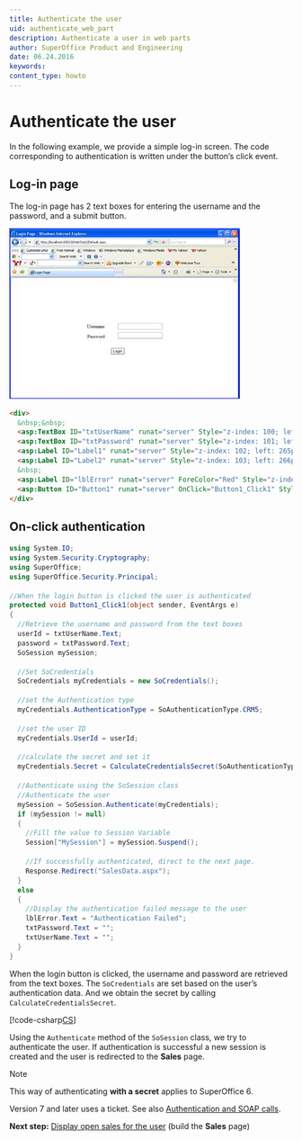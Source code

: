 ```yaml
---
title: Authenticate the user
uid: authenticate_web_part
description: Authenticate a user in web parts
author: SuperOffice Product and Engineering
date: 06.24.2016
keywords:
content_type: howto
---
```


# Authenticate the user

In the following example, we provide a simple log-in screen. The code corresponding to authentication is written under the button’s click event.

## Log-in page

The log-in page has 2 text boxes for entering the username and the password, and a submit button.

![02][img1]

```html
<div>
  &nbsp;&nbsp;
  <asp:TextBox ID="txtUserName" runat="server" Style="z-index: 100; left: 372px; position: absolute; top: 161px"></asp:TextBox>
  <asp:TextBox ID="txtPassword" runat="server" Style="z-index: 101; left: 372px; position: absolute; top: 193px" TextMode="Password"></asp:TextBox>
  <asp:Label ID="Label1" runat="server" Style="z-index: 102; left: 265px; position: absolute; top: 163px" Text="Username" Width="77px"></asp:Label>
  <asp:Label ID="Label2" runat="server" Style="z-index: 103; left: 266px; position: absolute; top: 198px" Text="Password" Width="77px"></asp:Label>
  &nbsp;
  <asp:Label ID="lblError" runat="server" ForeColor="Red" Style="z-index: 104; left: 321px; position: absolute; top: 115px" Text="Authentication Failed" Visible="False" Width="174px"></asp:Label>
  <asp:Button ID="Button1" runat="server" OnClick="Button1_Click1" Style="z-index: 106; left: 348px; position: absolute; top: 248px" Text="Login" Width="48px" />
</div>
```

## On-click authentication

```csharp
using System.IO;
using System.Security.Cryptography;
using SuperOffice;
using SuperOffice.Security.Principal;

//When the login button is clicked the user is authenticated
protected void Button1_Click1(object sender, EventArgs e)
{
  //Retrieve the username and password from the text boxes
  userId = txtUserName.Text;
  password = txtPassword.Text;
  SoSession mySession;

  //Set SoCredentials
  SoCredentials myCredentials = new SoCredentials();

  //set the Authentication type
  myCredentials.AuthenticationType = SoAuthenticationType.CRM5;

  //set the user ID
  myCredentials.UserId = userId;

  //calculate the secret and set it
  myCredentials.Secret = CalculateCredentialsSecret(SoAuthenticationType.CRM5, GetDays(),userId, password);

  //Authenticate using the SoSession class
  //Authenticate the user
  mySession = SoSession.Authenticate(myCredentials);
  if (mySession != null)
  {
    //Fill the value to Session Variable
    Session["MySession"] = mySession.Suspend();

    //If successfully authenticated, direct to the next page.
    Response.Redirect("SalesData.aspx");
  }
  else
  {
    //Display the authentication failed message to the user
    lblError.Text = "Authentication Failed";
    txtPassword.Text = "";
    txtUserName.Text = "";
  }
}
```

When the login button is clicked, the username and password are retrieved from the text boxes. The `SoCredentials` are set based on the user’s authentication data. And we obtain the secret by calling `CalculateCredentialsSecret`.

[!code-csharp[CS](../../authentication/includes/calculatecredentialssecret.cs)]

Using the `Authenticate` method of the `SoSession` class, we try to authenticate the user. If authentication is successful a new session is created and the user is redirected to the **Sales** page.

> [!NOTE]
> This way of authenticating **with a secret** applies to SuperOffice 6.
>
> Version 7 and later uses a ticket. See also [Authentication and SOAP calls][1].

**Next step:**  [Display open sales for the user][3] (build the **Sales** page)

<!-- Referenced links -->
[1]: ../../authentication/onsite/sosession/using-soap.md
[3]: display-open-sales-for-user.md

<!-- Referenced images -->
[img1]: media/image002.jpg
